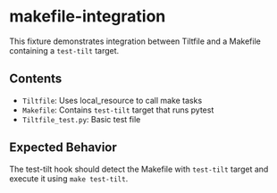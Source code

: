 # makefile-integration

This fixture demonstrates integration between Tiltfile and a Makefile containing a `test-tilt` target.

## Contents
- `Tiltfile`: Uses local_resource to call make tasks
- `Makefile`: Contains `test-tilt` target that runs pytest
- `Tiltfile_test.py`: Basic test file

## Expected Behavior
The test-tilt hook should detect the Makefile with `test-tilt` target and execute it using `make test-tilt`.